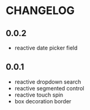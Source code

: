 # CHANGELOG

## 0.0.2
- reactive date picker field

## 0.0.1
- reactive dropdown search
- reactive segmented control
- reactive touch spin
- box decoration border